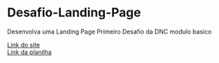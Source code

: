 # Desafio-Landing-Page
Desenvolva uma Landing Page
Primeiro Desafio da DNC modulo basico

[Link do site](https://desafio-landing-page-do-kairo.netlify.app/ ) <br>
[Link da planilha](https://docs.google.com/spreadsheets/d/1A5OlM3l14nkk9oqc2b68a8hAj1ODleHsxPqNPZwYFIY/edit?usp=sharing )
